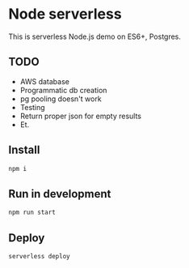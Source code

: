 # Node serverless

This is serverless Node.js demo on ES6+, Postgres.

## TODO

* AWS database
* Programmatic db creation
* pg pooling doesn't work
* Testing
* Return proper json for empty results
* Et.

## Install

```bash
npm i
```

## Run in development

```bash
npm run start
```

## Deploy

```bash
serverless deploy
```
